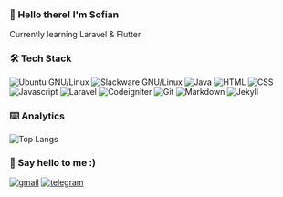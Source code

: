 ### :seedling: Hello there! I'm Sofian 
Currently learning Laravel & Flutter

### :hammer_and_wrench: Tech Stack
![Ubuntu GNU/Linux](https://img.shields.io/badge/Ubuntu_GNU/Linux-20.04-orange?style=flat&logo=ubuntu)
![Slackware GNU/Linux](https://img.shields.io/badge/Slackware_GNU/Linux-14.2-blue?style=flat&logo=slackware&logoColor=556DB7)
![Java](https://img.shields.io/badge/Java-SE11-yellowgreen?style=flat&logo=java&logoColor=A4A62B)
![HTML](https://img.shields.io/badge/HTML-5-red?style=flat&logo=html5)
![CSS](https://img.shields.io/badge/CSS-3-blue?style=flat&logo=css3&logoColor=1572B6)
![Javascript](https://img.shields.io/badge/Javascript-ES5-yellow?style=flat&logo=javascript)
![Laravel](https://img.shields.io/badge/Laravel-V8.x-red?style=flat&logo=laravel)
![Codeigniter](https://img.shields.io/badge/Codeigniter-V3.1-red?style=flat&logo=codeigniter)
![Git](https://img.shields.io/badge/GIT-2.28-red?style=flat&logo=git)
![Markdown](https://img.shields.io/badge/Markdown-1.0.1-yellowgreen?style=flat&logo=markdown)
![Jekyll](https://img.shields.io/badge/Jekyll-V4.2.0-red?style=flat&logo=jekyll)

### :keyboard: Analytics
![Top Langs](https://github-readme-stats.vercel.app/api/top-langs/?username=sofiangrh&layout=compact&exclude_repo=sofiangrh.github.io&theme=gotham)

### :wave: Say hello to me :)
[![gmail](https://img.shields.io/badge/id.sofiangrh@gmail.com-0e3e55?style=flat&logo=Gmail&logoColor=white)](mailto:id.sofiangrh@gmail.com)
[![telegram](https://img.shields.io/badge/@sofiangrh-0e3e55?style=flat&logo=Telegram&logoColor=white)](https://t.me/sofiangrh)
